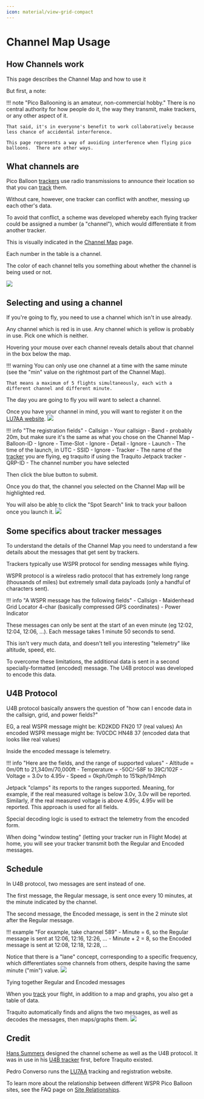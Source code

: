 ```yaml
---
icon: material/view-grid-compact
---
```


# Channel Map Usage

## How Channels work

This page describes the Channel Map and how to use it

But first, a note:

!!! note "Pico Ballooning is an amateur, non-commercial hobby."
    There is no central authority for how people do it, the way they transmit, make trackers, or any other aspect of it.

    That said, it's in everyone's benefit to work collaboratively because less chance of accidental interference.

    This page represents a way of avoiding interference when flying pico balloons.  There are other ways.
               

## What channels are

Pico Balloon [trackers](../../tracker/README.md) use radio transmissions to announce their location so that you can [track](../../search/spots/dashboard/example/README.md) them.

Without care, however, one tracker can conflict with another, messing up each other's data.

To avoid that conflict, a scheme was developed whereby each flying tracker could be assigned a number (a "channel"), which would differentiate it from another tracker.

This is visually indicated in the [Channel Map](../../channelmap/README.md) page.

Each number in the table is a channel.  

The color of each channel tells you something about whether the channel is being used or not.

[![](channels_all.png)](../../channelmap/README.md)
            

## Selecting and using a channel

If you're going to fly, you need to use a channel which isn't in use already.

Any channel which is red is in use.
Any channel which is yellow is probably in use.
Pick one which is neither.

Hovering your mouse over each channel reveals details about that channel in the box below the map.

!!! warning
    You can only use one channel at a time with the same minute (see the "min" value on the rightmost part of the Channel Map).

    That means a maximum of 5 flights simultaneously, each with a different channel and different minute.

The day you are going to fly you will want to select a channel.

Once you have your channel in mind, you will want to register it on the [LU7AA website](http://lu7aa.org/wsprset.asp).
[![](lu7aa.png)](http://lu7aa.org/wsprset.asp)

!!! info "The registration fields"
    - Callsign - Your callsign
    - Band - probably 20m, but make sure it's the same as what you chose on the Channel Map
    - Balloon-ID - Ignore
    - Time-Slot - Ignore
    - Detail - Ignore
    - Launch - The time of the launch, in UTC
    - SSID - Ignore
    - Tracker - The name of the [tracker](../../tracker/README.md) you are flying, eg traquito if using the Traquito Jetpack tracker
    - QRP-ID - The channel number you have selected

Then click the blue button to submit.

Once you do that, the channel you selected on the Channel Map will be highlighted red.

You will also be able to click the "Spot Search" link to track your balloon once you launch it.
[![](register.png)](../../channelmap/README.md)
            

## Some specifics about tracker messages

To understand the details of the Channel Map you need to understand a few details about the messages that get sent by trackers.

Trackers typically use WSPR protocol for sending messages while flying.

WSPR protocol is a wireless radio protocol that has extremely long range (thousands of miles) but extremely small data payloads (only a handful of characters sent).

!!! info "A WSPR message has the following fields"
    - Callsign
    - Maidenhead Grid Locator 4-char (basically compressed GPS coordinates)
    - Power Indicator

These messages can only be sent at the start of an even minute (eg 12:02, 12:04, 12:06, ...).  Each message takes 1 minute 50 seconds to send.

This isn't very much data, and doesn't tell you interesting "telemetry" like altitude, speed, etc.

To overcome these limitations, the additional data is sent in a second specially-formatted (encoded) message.  The U4B protocol was developed to encode this data.
            

## U4B Protocol

U4B protocol basically answers the question of "how can I encode data in the callsign, grid, and power fields?"

EG, a real WSPR message might be: KD2KDD FN20 17 (real values)
An encoded WSPR message might be: 1V0CDC HN48 37 (encoded data that looks like real values)

Inside the encoded message is telemetry.

!!! info "Here are the fields, and the range of supported values"
    - Altitude    = 0m/0ft to 21,340m/70,000ft
    - Temperature = -50C/-58F to 39C/102F
    - Voltage     = 3.0v to 4.95v
    - Speed       = 0kph/0mph to 151kph/94mph

Jetpack "clamps" its reports to the ranges supported.  Meaning, for example, if the real measured voltage is below 3.0v, 3.0v will be reported.  Similarly, if the real measured voltage is above 4.95v, 4.95v will be reported.  This approach is used for all fields.

Special decoding logic is used to extract the telemetry from the encoded form.

When doing "window testing" (letting your tracker run in Flight Mode) at home, you will see your tracker transmit both the Regular and Encoded messages.
            

## Schedule

In U4B protocol, two messages are sent instead of one.

The first message, the Regular message, is sent once every 10 minutes, at the minute indicated by the channel.

The second message, the Encoded message, is sent in the 2 minute slot after the Regular message.

!!! example "For example, take channel 589"
    - Minute = 6, so the Regular message is sent at 12:06, 12:16, 12:26, ...
    - Minute + 2 = 8, so the Encoded message is sent at 12:08, 12:18, 12:28, ...

Notice that there is a "lane" concept, corresponding to a specific frequency, which differentiates some channels from others, despite having the same minute ("min") value.
[![](schedule.png)](../../channelmap/README.md)
            

Tying together Regular and Encoded messages

When you [track](../../search/spots/dashboard/example/README.md) your flight, in addition to a map and graphs, you also get a table of data.

Traquito automatically finds and aligns the two messages, as well as decodes the messages, then maps/graphs them.
[![](together.png)](together.png)
            

## Credit

[Hans Summers](http://www.hanssummers.com/) designed the channel scheme as well as the U4B protocol.  It was in use in his [U4B tracker](https://qrp-labs.com/u4b.html) first, before Traquito existed.

Pedro Converso runs the [LU7AA](http://lu7aa.org/wsprset.asp) tracking and registration website.

To learn more about the relationship between different WSPR Pico Balloon sites, see the FAQ page on [Site Relationships](../sites/README.md).